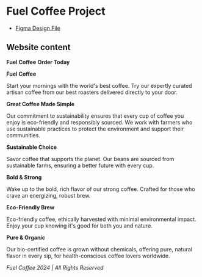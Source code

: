# Fuel Coffee Project

- [Figma Design File](https://www.figma.com/design/PHrp0MJ72ifaMfj1zfVlBc/)

## Website content

**Fuel Coffee**
**Order Today**

**Fuel Coffee**

Start your mornings with the world's best coffee. Try our expertly curated artisan coffee from our best roasters delivered directly to your door.

**Great Coffee Made Simple**

Our commitment to sustainability ensures that every cup of coffee you enjoy is eco-friendly and responsibly sourced. We work with farmers who use sustainable practices to protect the environment and support their communities.
    
**Sustainable Choice**

Savor coffee that supports the planet. Our beans are sourced from sustainable farms, ensuring a better future with every cup.

**Bold & Strong**

Wake up to the bold, rich flavor of our strong coffee. Crafted for those who crave an energizing, robust brew.

**Eco-Friendly Brew**

Eco-friendly coffee, ethically harvested with minimal environmental impact. Enjoy your cup knowing it's good for both you and nature.

**Pure & Organic**

Our bio-certified coffee is grown without chemicals, offering pure, natural flavor in every sip, for health-conscious coffee lovers worldwide.

_Fuel Coffee 2024  |  All Rights Reserved_